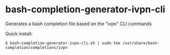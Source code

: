 # bash-completion-generator-ivpn-cli
Generates a bash completion file based on the "ivpn" CLI commands

Quick install:
```
$ bash-completion-generator-ivpn-cli.sh | sudo tee /usr/share/bash-completion/completions/ivpn
```
